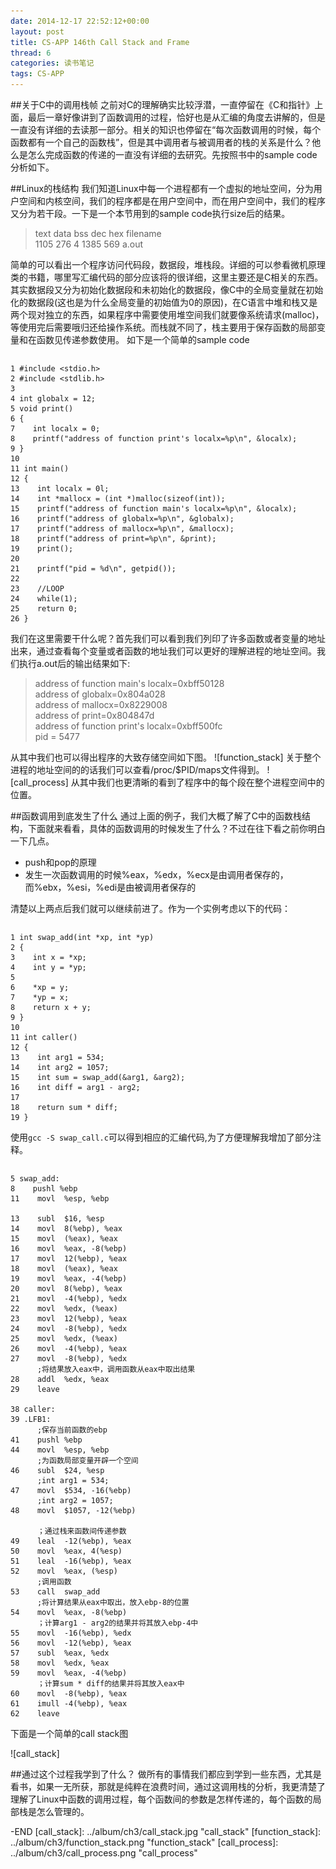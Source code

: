 ```yaml
---
date: 2014-12-17 22:52:12+00:00
layout: post
title: CS-APP 146th Call Stack and Frame
thread: 6
categories: 读书笔记
tags: CS-APP
---
```


##关于C中的调用栈帧
之前对C的理解确实比较浮潜，一直停留在《C和指针》上面，最后一章好像讲到了函数调用的过程，恰好也是从汇编的角度去讲解的，但是一直没有详细的去读那一部分。相关的知识也停留在“每次函数调用的时候，每个函数都有一个自己的函数栈”，但是其中调用者与被调用者的栈的关系是什么？他么是怎么完成函数的传递的一直没有详细的去研究。先按照书中的sample code分析如下。

##Linux的栈结构
我们知道Linux中每一个进程都有一个虚拟的地址空间，分为用户空间和内核空间，我们的程序都是在用户空间中，而在用户空间中，我们的程序又分为若干段。一下是一个本节用到的sample code执行size后的结果。
   >text     data     bss     dec     hex filename <br>
   >1105     276       4    1385     569 a.out

简单的可以看出一个程序访问代码段，数据段，堆栈段。详细的可以参看微机原理类的书籍，哪里写汇编代码的部分应该将的很详细，这里主要还是C相关的东西。其实数据段又分为初始化数据段和未初始化的数据段，像C中的全局变量就在初始化的数据段(这也是为什么全局变量的初始值为0的原因)，在C语言中堆和栈又是两个现对独立的东西，如果程序中需要使用堆空间我们就要像系统请求(malloc)，等使用完后需要哦归还给操作系统。而栈就不同了，栈主要用于保存函数的局部变量和在函数见传递参数使用。
如下是一个简单的sample code

```
```

  	1 #include <stdio.h>
  	2 #include <stdlib.h>
  	3
  	4 int globalx = 12;
  	5 void print()
  	6 {
  	7    int localx = 0;
  	8    printf("address of function print's localx=%p\n", &localx);
  	9 }
 	10
 	11 int main()
 	12 {
 	13    int localx = 0l;
 	14    int *mallocx = (int *)malloc(sizeof(int));
 	15    printf("address of function main's localx=%p\n", &localx);
 	16    printf("address of globalx=%p\n", &globalx);
 	17    printf("address of mallocx=%p\n", &mallocx);
 	18    printf("address of print=%p\n", &print);
 	19    print();
 	20
 	21    printf("pid = %d\n", getpid());
 	22
 	23    //LOOP
 	24    while(1);
 	25    return 0;
 	26 }

我们在这里需要干什么呢？首先我们可以看到我们列印了许多函数或者变量的地址出来，通过查看每个变量或者函数的地址我们可以更好的理解进程的地址空间。我们执行a.out后的输出结果如下:
>address of function main's localx=0xbff50128<br>
>address of globalx=0x804a028<br>
>address of mallocx=0x8229008<br>
>address of print=0x804847d<br>
>address of function print's localx=0xbff500fc<br>
>pid = 5477

从其中我们也可以得出程序的大致存储空间如下图。
![function_stack]
关于整个进程的地址空间的的话我们可以查看/proc/$PID/maps文件得到。
![call_process]
从其中我们也更清晰的看到了程序中的每个段在整个进程空间中的位置。

##函数调用到底发生了什么
通过上面的例子，我们大概了解了C中的函数栈结构，下面就来看看，具体的函数调用的时候发生了什么？不过在往下看之前你明白一下几点。

* push和pop的原理
* 发生一次函数调用的时候%eax，%edx，%ecx是由调用者保存的，而%ebx，%esi，%edi是由被调用者保存的

清楚以上两点后我们就可以继续前进了。作为一个实例考虑以下的代码：
```
```

	1 int swap_add(int *xp, int *yp)
	2 {
	3    int x = *xp;
	4    int y = *yp;
	5
	6    *xp = y;
	7    *yp = x;
	8    return x + y;
	9 }
	10
	11 int caller()
	12 {
	13    int arg1 = 534;
	14    int arg2 = 1057;
	15    int sum = swap_add(&arg1, &arg2);
	16    int diff = arg1 - arg2;
	17
	18    return sum * diff;
	19 }

使用`gcc -S swap_call.c`可以得到相应的汇编代码,为了方便理解我增加了部分注释。
```
```

  	5 swap_add:
	8    pushl %ebp
 	11    movl  %esp, %ebp

 	13    subl  $16, %esp
 	14    movl  8(%ebp), %eax
 	15    movl  (%eax), %eax
 	16    movl  %eax, -8(%ebp)
 	17    movl  12(%ebp), %eax
 	18    movl  (%eax), %eax
 	19    movl  %eax, -4(%ebp)
 	20    movl  8(%ebp), %eax
 	21    movl  -4(%ebp), %edx
 	22    movl  %edx, (%eax)
 	23    movl  12(%ebp), %eax
 	24    movl  -8(%ebp), %edx
 	25    movl  %edx, (%eax)
 	26    movl  -4(%ebp), %eax
 	27    movl  -8(%ebp), %edx
		  ;将结果放入eax中，调用函数从eax中取出结果
 	28    addl  %edx, %eax
 	29    leave
 
 	38 caller:
 	39 .LFB1:
		  ;保存当前函数的ebp
 	41    pushl %ebp
 	44    movl  %esp, %ebp
		  ;为函数局部变量开辟一个空间
 	46    subl  $24, %esp
          ;int arg1 = 534;
 	47    movl  $534, -16(%ebp)
          ;int arg2 = 1057;
 	48    movl  $1057, -12(%ebp)
          
		  ；通过栈来函数间传递参数
 	49    leal  -12(%ebp), %eax
 	50    movl  %eax, 4(%esp)
 	51    leal  -16(%ebp), %eax
 	52    movl  %eax, (%esp)
          ;调用函数
 	53    call  swap_add
          ;将计算结果从eax中取出，放入ebp-8的位置
 	54    movl  %eax, -8(%ebp)
          ；计算arg1 - arg2的结果并将其放入ebp-4中
 	55    movl  -16(%ebp), %edx
 	56    movl  -12(%ebp), %eax
 	57    subl  %eax, %edx
 	58    movl  %edx, %eax
 	59    movl  %eax, -4(%ebp)
          ；计算sum * diff的结果并将其放入eax中 
 	60    movl  -8(%ebp), %eax
 	61    imull -4(%ebp), %eax
 	62    leave

下面是一个简单的call stack图

![call_stack]

##通过这个过程我学到了什么？
做所有的事情我们都应到学到一些东西，尤其是看书，如果一无所获，那就是纯粹在浪费时间，通过这调用栈的分析，我更清楚了理解了Linux中函数的调用过程，每个函数间的参数是怎样传递的，每个函数的局部栈是怎么管理的。

-END
[call_stack]: ../album/ch3/call_stack.jpg "call_stack"
[function_stack]:  ../album/ch3/function_stack.png "function_stack"
[call_process]: ../album/ch3/call_process.png "call_process"		

